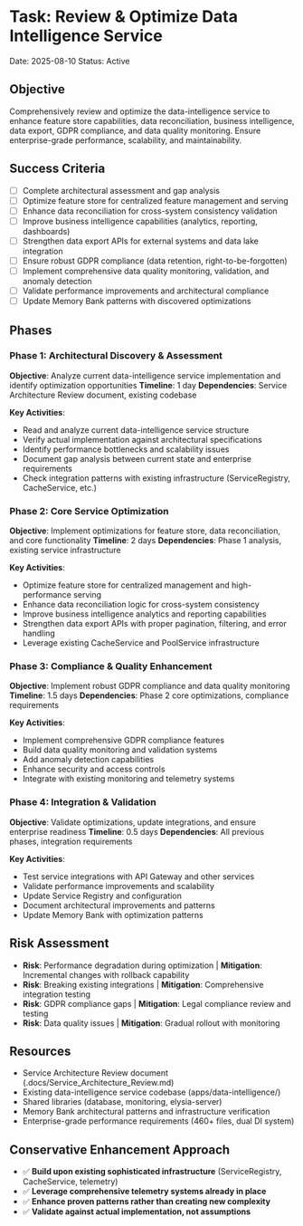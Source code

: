 # Task: Review & Optimize Data Intelligence Service

Date: 2025-08-10
Status: Active

## Objective

Comprehensively review and optimize the data-intelligence service to enhance feature store capabilities, data reconciliation, business intelligence, data export, GDPR compliance, and data quality monitoring. Ensure enterprise-grade performance, scalability, and maintainability.

## Success Criteria

- [ ] Complete architectural assessment and gap analysis
- [ ] Optimize feature store for centralized feature management and serving
- [ ] Enhance data reconciliation for cross-system consistency validation
- [ ] Improve business intelligence capabilities (analytics, reporting, dashboards)
- [ ] Strengthen data export APIs for external systems and data lake integration
- [ ] Ensure robust GDPR compliance (data retention, right-to-be-forgotten)
- [ ] Implement comprehensive data quality monitoring, validation, and anomaly detection
- [ ] Validate performance improvements and architectural compliance
- [ ] Update Memory Bank patterns with discovered optimizations

## Phases

### Phase 1: Architectural Discovery & Assessment

**Objective**: Analyze current data-intelligence service implementation and identify optimization opportunities
**Timeline**: 1 day
**Dependencies**: Service Architecture Review document, existing codebase

**Key Activities**:

- Read and analyze current data-intelligence service structure
- Verify actual implementation against architectural specifications
- Identify performance bottlenecks and scalability issues
- Document gap analysis between current state and enterprise requirements
- Check integration patterns with existing infrastructure (ServiceRegistry, CacheService, etc.)

### Phase 2: Core Service Optimization

**Objective**: Implement optimizations for feature store, data reconciliation, and core functionality
**Timeline**: 2 days
**Dependencies**: Phase 1 analysis, existing service infrastructure

**Key Activities**:

- Optimize feature store for centralized management and high-performance serving
- Enhance data reconciliation logic for cross-system consistency
- Improve business intelligence analytics and reporting capabilities
- Strengthen data export APIs with proper pagination, filtering, and error handling
- Leverage existing CacheService and PoolService infrastructure

### Phase 3: Compliance & Quality Enhancement

**Objective**: Implement robust GDPR compliance and data quality monitoring
**Timeline**: 1.5 days
**Dependencies**: Phase 2 core optimizations, compliance requirements

**Key Activities**:

- Implement comprehensive GDPR compliance features
- Build data quality monitoring and validation systems
- Add anomaly detection capabilities
- Enhance security and access controls
- Integrate with existing monitoring and telemetry systems

### Phase 4: Integration & Validation

**Objective**: Validate optimizations, update integrations, and ensure enterprise readiness
**Timeline**: 0.5 days
**Dependencies**: All previous phases, integration requirements

**Key Activities**:

- Test service integrations with API Gateway and other services
- Validate performance improvements and scalability
- Update Service Registry and configuration
- Document architectural improvements and patterns
- Update Memory Bank with optimization patterns

## Risk Assessment

- **Risk**: Performance degradation during optimization | **Mitigation**: Incremental changes with rollback capability
- **Risk**: Breaking existing integrations | **Mitigation**: Comprehensive integration testing
- **Risk**: GDPR compliance gaps | **Mitigation**: Legal compliance review and testing
- **Risk**: Data quality issues | **Mitigation**: Gradual rollout with monitoring

## Resources

- Service Architecture Review document (.docs/Service_Architecture_Review.md)
- Existing data-intelligence service codebase (apps/data-intelligence/)
- Shared libraries (database, monitoring, elysia-server)
- Memory Bank architectural patterns and infrastructure verification
- Enterprise-grade performance requirements (460+ files, dual DI system)

## Conservative Enhancement Approach

- ✅ **Build upon existing sophisticated infrastructure** (ServiceRegistry, CacheService, telemetry)
- ✅ **Leverage comprehensive telemetry systems already in place**
- ✅ **Enhance proven patterns rather than creating new complexity**
- ✅ **Validate against actual implementation, not assumptions**
